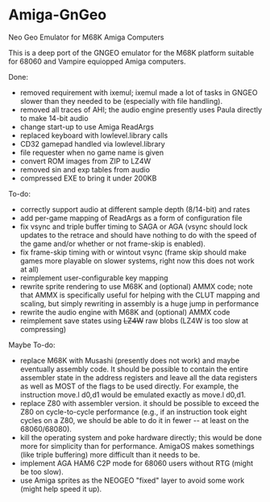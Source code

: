 # Amiga-GnGeo
Neo Geo Emulator for M68K Amiga Computers 

This is a deep port of the GNGEO emulator for the M68K platform suitable for 68060 and Vampire equiopped Amiga computers.

Done:
- removed requirement with ixemul; ixemul made a lot of tasks in GNGEO slower than they needed to be (especially with file handling).
- removed all traces of AHI; the audio engine presently uses Paula directly to make 14-bit audio
- change start-up to use Amiga ReadArgs
- replaced keyboard with lowlevel.library calls
- CD32 gamepad handled via lowlevel.library
- file requester when no game name is given
- convert ROM images from ZIP to LZ4W
- removed sin and exp tables from audio
- compressed EXE to bring it under 200KB

To-do:
- correctly support audio at different sample depth (8/14-bit) and rates
- add per-game mapping of ReadArgs as a form of configuration file
- fix vsync and triple buffer timing to SAGA or AGA (vsync should lock updates to the retrace and should have nothing to do with the speed of the game and/or whether or not frame-skip is enabled).
- fix frame-skip timing with or wintout vsync (frame skip should make games more playable on slower systems, right now this does not work at all)
- reimplement user-configurable key mapping
- rewrite sprite rendering to use M68K and (optional) AMMX code; note that AMMX is specifically useful for helping with the CLUT mapping and scaling, but simply rewriting in assembly is a huge jump in performance
- rewrite the audio engine with M68K and (optional) AMMX code
- reimplement save states using ~~LZ4W~~ raw blobs (LZ4W is too slow at compressing)

Maybe To-do:
- replace M68K with Musashi (presently does not work) and maybe eventually assembly code. It should be possible to contain the entire assembler state in the address registers and leave all the data registers as well as MOST of the flags to be used directly. For example, the instruction move.l d0,d1 would be emulated exactly as move.l d0,d1.
- replace Z80 with assembler version. it should be possible to exceed the Z80 on cycle-to-cycle performance (e.g., if an instruction took eight cycles on a Z80, we should be able to do it in fewer -- at least on the 68060/68080).
- kill the operating system and poke hardware directly; this would be done more for simplicity than for performance. AmigaOS makes somethings (like triple buffering) more difficult than it needs to be.
- implement AGA HAM6 C2P mode for 68060 users without RTG (might be too slow).
- use Amiga sprites as the NEOGEO "fixed" layer to avoid some work (might help speed it up).
